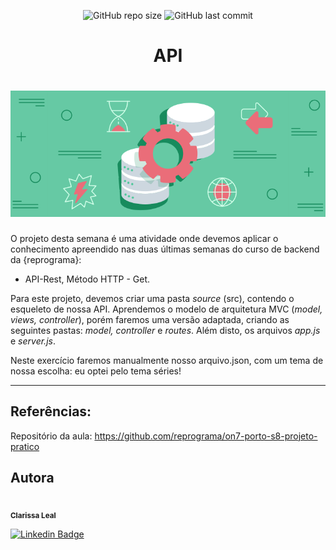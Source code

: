 <p align="center">
  <a> 
    <img alt="GitHub repo size" src="https://img.shields.io/github/repo-size/lealclarissa/exercicio-semana-8">
    <img alt="GitHub last commit" src="https://img.shields.io/github/last-commit/lealclarissa/exercicio-semana-8">
  </a>
</p>

<h1 align="center">API</h1>

<h1 align="center">
<a href="https://assets-blog.hostgator.com.br/wp-content/uploads/2019/11/api-restful-conceito-principios-como-criar-blog-v01.png"><img src="./assets/api2.png" alt="API"></a>
</h1>

O projeto desta semana é uma atividade onde devemos aplicar o conhecimento apreendido nas duas últimas semanas do curso de backend da {reprograma}: 

* API-Rest, Método HTTP - Get.

Para este projeto, devemos criar uma pasta _source_ (src), contendo o esqueleto de nossa API. Aprendemos o modelo de arquitetura MVC (_model, views, controller_), porém faremos uma versão adaptada, criando as seguintes pastas: _model, controller_ e _routes_. Além disto, os arquivos _app.js_ e _server.js_.

Neste exercício faremos manualmente nosso arquivo.json, com um tema de nossa escolha: eu optei pelo tema séries!

----

## Referências:

Repositório da aula: https://github.com/reprograma/on7-porto-s8-projeto-pratico

## Autora

<a>
 <img style="border-radius: 50%;" src="https://avatars2.githubusercontent.com/u/69424163?s=400&u=6c4ceb2494ca08ef4a05454277aee432c6b5644f&v=4" width="100px;" alt=""/>
 <br />
 <sub><b>Clarissa Leal</b></sub>
</a>

[![Linkedin Badge](https://img.shields.io/badge/-Clarissa-blue?style=flat-square&logo=Linkedin&logoColor=white&link=https://www.linkedin.com/in/clarissa-leal/)](https://www.linkedin.com/in/clarissa-leal/)
